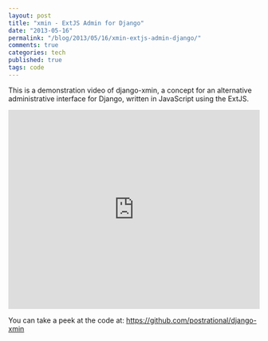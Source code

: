 ```yaml
---
layout: post
title: "xmin - ExtJS Admin for Django"
date: "2013-05-16"
permalink: "/blog/2013/05/16/xmin-extjs-admin-django/"
comments: true
categories: tech
published: true
tags: code
---
```


This is a demonstration video of django-xmin, a concept for an alternative administrative interface for Django, written in JavaScript using the ExtJS. 

<iframe width="100%" height="400" src="http://www.youtube.com/embed/5dxLyt6cfAA" frameborder="0" allowfullscreen></iframe>

<!-- more -->

You can take a peek at the code at:
<a href="https://github.com/postrational/django-xmin">https://github.com/postrational/django-xmin</a>
